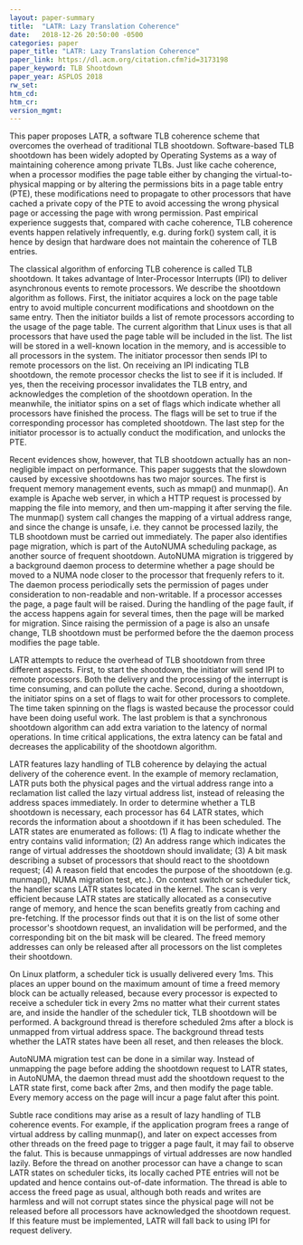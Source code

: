 ```yaml
---
layout: paper-summary
title:  "LATR: Lazy Translation Coherence"
date:   2018-12-26 20:50:00 -0500
categories: paper
paper_title: "LATR: Lazy Translation Coherence"
paper_link: https://dl.acm.org/citation.cfm?id=3173198
paper_keyword: TLB Shootdown
paper_year: ASPLOS 2018
rw_set: 
htm_cd: 
htm_cr: 
version_mgmt: 
---
```


This paper proposes LATR, a software TLB coherence scheme that overcomes the overhead of traditional TLB shootdown. 
Software-based TLB shootdown has been widely adopted by Operating Systems as a way of maintaining coherence among 
private TLBs. Just like cache coherence, when a processor modifies the page table either by changing the virtual-to-physical
mapping or by altering the permissions bits in a page table entry (PTE), these modifications need to propagate to 
other processors that have cached a private copy of the PTE to avoid accessing the wrong physical page or accessing the 
page with wrong permission. Past empirical experience suggests that, compared with cache coherence, TLB coherence events 
happen relatively infrequently, e.g. during fork() system call, it is hence by design that hardware does not maintain
the coherence of TLB entries. 

The classical algorithm of enforcing TLB coherence is called TLB shootdown. It takes advantage of Inter-Processor 
Interrupts (IPI) to deliver asynchronous events to remote processors. We describe the shootdown algorithm as follows.
First, the initiator acquires a lock on the page table entry to avoid multiple concurrent modifications and shootdown on
the same entry. Then the initiator builds a list of remote processors according to the usage of the page table. The 
current algorithm that Linux uses is that all processors that have used the page table will be included in the list.
The list will be stored in a well-known location in the memory, and is accessible to all processors in the system.
The initiator processor then sends IPI to remote processors on the list. On receiving an IPI indicating TLB shootdown,
the remote processor checks the list to see if it is included. If yes, then the receiving processor invalidates 
the TLB entry, and acknowledges the completion of the shootdown operation. In the meanwhile, the initiator spins on 
a set of flags which indicate whether all processors have finished the process. The flags will be set to true if the 
corresponding processor has completed shootdown. The last step for the initiator processor is to actually conduct
the modification, and unlocks the PTE.

Recent evidences show, however, that TLB shootdown actually has an non-negligible impact on performance. This paper 
suggests that the slowdown caused by excessive shootdowns has two major sources. The first is frequent memory management
events, such as mmap() and munmap(). An example is Apache web server, in which a HTTP request is processed by mapping
the file into memory, and then um-mapping it after serving the file. The munmap() system call changes the mapping 
of a virtual address range, and since the change is unsafe, i.e. they cannot be processed lazily, the TLB shootdown
must be carried out immediately. The paper also identifies page migration, which is part of the AutoNUMA scheduling 
package, as another source of frequent shootdown. AutoNUMA migration is triggered by a background daemon
process to determine whether a page should be moved to a NUMA node closer to the processor that frequenly refers to it.
The daemon process periodically sets the permission of pages under consideration to non-readable and non-writable. 
If a processor accesses the page, a page fault will be raised. During the handling of the page fault, if the access
happens again for several times, then the page will be marked for migration. Since raising the permission of 
a page is also an unsafe change, TLB shootdown must be performed before the the daemon process modifies the page table.

LATR attempts to reduce the overhead of TLB shootdown from three different aspects. First, to start the shootdown, 
the initiator will send IPI to remote processors. Both the delivery and the processing of the interrupt is time consuming,
and can pollute the cache. Second, during a shootdown, the initiator spins on a set of flags to wait for other 
processors to complete. The time taken spinning on the flags is wasted because the processor could have been doing 
useful work. The last problem is that a synchronous shootdown algorithm can add extra variation to the latency of 
normal operations. In time critical applications, the extra latency can be fatal and decreases the applicability of 
the shootdown algorithm.

LATR features lazy handling of TLB coherence by delaying the actual delivery of the coherence event. In the example
of memory reclamation, LATR puts both the physical pages and the virtual address range into a reclamation list
called the lazy virtual address list, instead of releasing the address spaces immediately. In order to determine whether 
a TLB shootdown is necessary, each processor has 64 LATR states, which records the information about a shootdown if 
it has been scheduled. The LATR states are enumerated as follows: (1) A flag to indicate whether the entry contains 
valid information; (2) An address range which indicates the range of virtual addresses the shootdown should invalidate;
(3) A bit mask describing a subset of processors that should react to the shootdown request; (4) A reason field that encodes
the purpose of the shootdown (e.g. munmap(), NUMA migration test, etc.). On context switch or scheduler tick, the handler
scans LATR states located in the kernel. The scan is very efficient because LATR states are statically allocated as a 
consecutive range of memory, and hence the scan benefits greatly from caching and pre-fetching. If the processor finds 
out that it is on the list of some other processor's shootdown request, an invalidation will be performed, and the 
corresponding bit on the bit mask will be cleared. The freed memory addresses can only be released after all processors 
on the list completes their shootdown.

On Linux platform, a scheduler tick is usually delivered every 1ms. This places an upper bound on the maximum amount of
time a freed memory block can be actually released, because every processor is expected to receive a scheduler tick
in every 2ms no matter what their current states are, and inside the handler of the scheduler tick, TLB shootdown will
be performed. A background thread is therefore scheduled 2ms after a block is unmapped from virtual address space.
The background thread tests whether the LATR states have been all reset, and then releases the block.

AutoNUMA migration test can be done in a similar way. Instead of unmapping the page before adding the shootdown request 
to LATR states, in AutoNUMA, the daemon thread must add the shootdown request to the LATR state first, come back after 2ms,
and then modify the page table. Every memory access on the page will incur a page falut after this point.

Subtle race conditions may arise as a result of lazy handling of TLB coherence events. For example, if the application 
program frees a range of virtual address by calling munmap(), and later on expect accesses from other threads on the 
freed page to trigger a page fault, it may fail to observe the falut. This is because unmappings of virtual addresses
are now handled lazily. Before the thread on another processor can have a change to scan LATR states on scheduler ticks, 
its locally cached PTE entries will not be updated and hence contains out-of-date information. The thread is able to 
access the freed page as usual, although both reads and writes are harmless and will not corrupt states since the 
physical page will not be released before all processors have acknowledged the shootdown request. If this feature 
must be implemented, LATR will fall back to using IPI for request delivery.